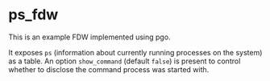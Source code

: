 # ps_fdw

This is an example FDW implemented using pgo.

It exposes `ps` (information about currently running processes on the system) as
a table. An option `show_command` (default `false`) is present to control
whether to disclose the command process was started with.
